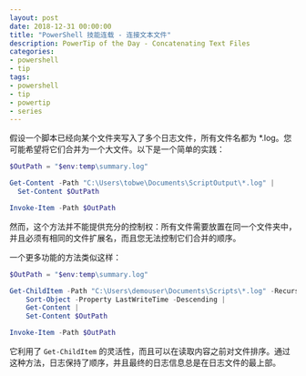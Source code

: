 ```yaml
---
layout: post
date: 2018-12-31 00:00:00
title: "PowerShell 技能连载 - 连接文本文件"
description: PowerTip of the Day - Concatenating Text Files
categories:
- powershell
- tip
tags:
- powershell
- tip
- powertip
- series
---
```

假设一个脚本已经向某个文件夹写入了多个日志文件，所有文件名都为 *.log。您可能希望将它们合并为一个大文件。以下是一个简单的实践：

```powershell
$OutPath = "$env:temp\summary.log"

Get-Content -Path "C:\Users\tobwe\Documents\ScriptOutput\*.log" |
  Set-Content $OutPath

Invoke-Item -Path $OutPath
```

然而，这个方法并不能提供充分的控制权：所有文件需要放置在同一个文件夹中，并且必须有相同的文件扩展名，而且您无法控制它们合并的顺序。

一个更多功能的方法类似这样：

```powershell
$OutPath = "$env:temp\summary.log"

Get-ChildItem -Path "C:\Users\demouser\Documents\Scripts\*.log" -Recurse -File |
    Sort-Object -Property LastWriteTime -Descending |
    Get-Content |
    Set-Content $OutPath

Invoke-Item -Path $OutPath
```

它利用了 `Get-ChildItem` 的灵活性，而且可以在读取内容之前对文件排序。通过这种方法，日志保持了顺序，并且最终的日志信息总是在日志文件的最上部。

<!--本文国际来源：[Concatenating Text Files](https://community.idera.com/database-tools/powershell/powertips/b/tips/posts/concatenating-text-files)-->
